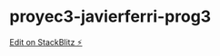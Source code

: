 # proyec3-javierferri-prog3

[Edit on StackBlitz ⚡️](https://stackblitz.com/edit/proyec3-javierferri-prog3)